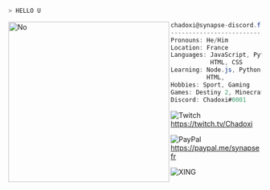 ```zsh
> HELLO U
```

<img align="left" src="https://cdn.discordapp.com/attachments/681422909050322964/926203140494204928/3svw12.jpg" alt="No" width="320" /> 

```csharp
chadoxi@synapse-discord.fr
-------------------------
Pronouns: He/Him
Location: France
Languages: JavaScript, Python,
           HTML, CSS
Learning: Node.js, Python, Flutter,
          HTML,
Hobbies: Sport, Gaming
Games: Destiny 2, Minecraft, Sea Of Thieves 
Discord: Chadoxi#0001
```

![Twitch](https://img.shields.io/badge/Twitch-9347FF?style=for-the-badge&logo=twitch&logoColor=white) https://twitch.tv/Chadoxi

![PayPal](https://img.shields.io/badge/PayPal-00457C?style=for-the-badge&logo=paypal&logoColor=white) https://paypal.me/synapsefr

![XING](https://img.shields.io/badge/no-%23006567.svg?style=for-the-badge&logo=xing&logoColor=white)
